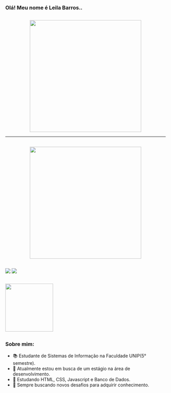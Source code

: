 ### Olá! Meu nome é Leila Barros..

##

<div align="center">
  <a href="https://github.com/LeilaOBarros">
  <img height="350em" src="https://c.tenor.com/rkY5QA5c3VAAAAAM/gato-digitando.gif"/> <br><hr><br>
  <img height="350em" src="https://github-readme-stats.vercel.app/api/top-langs/?username=leilaobarros&layout=compact&langs_count=7&theme=dracula"/>
</div>
  
 ##
 
<div> 
  <a href = "mailto:leila.barros20014@gmail.com"><img src="https://img.shields.io/badge/-Gmail-%23333?style=for-the-badge&logo=gmail&logoColor=white" target="_blank"></a>
  <a href="https://www.linkedin.com/in/leila-barroos" target="_blank"><img src="https://img.shields.io/badge/-LinkedIn-%230077B5?style=for-the-badge&logo=linkedin&logoColor=white" target="_blank"></a> 
<br>
  
##
  <a href="https://drive.google.com/file/d/1FRiT9FrfeU4pfL32F5jwqoBFZ9t_xZ_N/view?usp=sharing"><img src="https://cdn-icons-png.flaticon.com/512/345/345609.png" width=150><a>
</div>
  
##

### Sobre mim:

- 📚 Estudante de Sistemas de Informação na Faculdade UNIP(5° semestre).
- 🔭 Atualmente estou em busca de um estágio na área de desenvolvimento.
- 🌱 Estudando HTML, CSS, Javascript e Banco de Dados.
- 🧶 Sempre buscando novos desafios para adquirir conhecimento.
  
 ##


